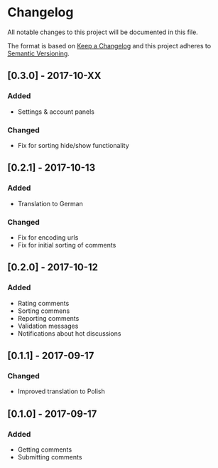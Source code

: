# Changelog
All notable changes to this project will be documented in this file.

The format is based on [Keep a Changelog](http://keepachangelog.com/en/1.0.0/)
and this project adheres to [Semantic Versioning](http://semver.org/spec/v2.0.0.html).

## [0.3.0] - 2017-10-XX
### Added
- Settings & account panels

### Changed
- Fix for sorting hide/show functionality

## [0.2.1] - 2017-10-13
### Added
- Translation to German

### Changed
- Fix for encoding urls
- Fix for initial sorting of comments

## [0.2.0] - 2017-10-12
### Added
- Rating comments
- Sorting commens
- Reporting comments
- Validation messages
- Notifications about hot discussions

## [0.1.1] - 2017-09-17
### Changed
- Improved translation to Polish

## [0.1.0] - 2017-09-17
### Added
- Getting comments
- Submitting comments


